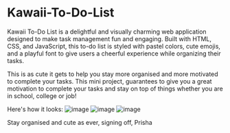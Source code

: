 # Kawaii-To-Do-List
Kawaii To-Do List is a delightful and visually charming web application designed to make task management fun and engaging. Built with HTML, CSS, and JavaScript, this to-do list is styled with pastel colors, cute emojis, and a playful font to give users a cheerful experience while organizing their tasks.

This is as cute it gets to help you stay more organised and more motivated to complete your tasks. This mini project, guarantees to give you a great motivation to complete your tasks and stay on top of things whether you are in school, college or job!

Here's how it looks:
![image](https://github.com/user-attachments/assets/0e6c4bc9-acaf-4c83-b23d-5d78fb88979f)
![image](https://github.com/user-attachments/assets/c49ced6c-d9eb-4832-a6c7-6ca2ca4f5b3b)
![image](https://github.com/user-attachments/assets/6f577cfc-c47d-4421-b583-3545f2c9e351)


Stay organised and cute as ever,
signing off,
Prisha
